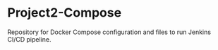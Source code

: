 # Project2-Compose
Repository for Docker Compose configuration and files to run Jenkins CI/CD pipeline.

